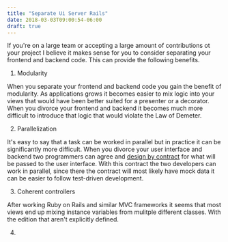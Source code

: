 ```yaml
---
title: "Separate Ui Server Rails"
date: 2018-03-03T09:00:54-06:00
draft: true
---
```



<!-- # Separating the UI and Server from your Rails application -->

If you're on a large team or accepting a large amount of contributions ot your project I believe it makes sense for you to consider separating your frontend and backend code. This can provide the following benefits.

1. Modularity

  When you separate your frontend and backend code you gain the benefit of modularity. As applications grows it becomes easier to mix logic into your views that would have been better suited for a presenter or a decorator. When you divorce your frontend and backend it becomes much more difficult to introduce that logic that would violate the Law of Demeter.

2. Parallelization

  It's easy to say that a task can be worked in parallel but in practice it can be significantly more difficult. When you divorce your user interface and backend two programmers can agree and [design by contract](https://en.wikipedia.org/wiki/Design_by_contract) for what will be passed to the user interface. With this contract the two developers can work in parallel, since there the contract will most likely have mock data it can be easier to follow test-driven development.

3. Coherent controllers

  After working Ruby on Rails and similar MVC frameworks it seems that most views end up mixing instance variables from mulitple different classes. With the edition that aren't explicitly defined.

4.
